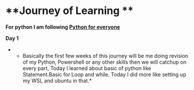 # **Journey of Learning ** 

**For python I am following [Python for everyone](https://www.py4e.com/html3/02-variables)**

**Day 1** 
- * Basically the first few weeks of this journey will be me doing revision of my Python, Powershell or any other skills then we will catchup on every part, Today I learned about basic of python like Statement.Basic for Loop and while. Today I did more like setting up my WSL and ubuntu in that.*
